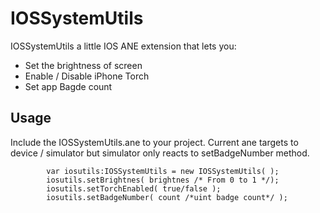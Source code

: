 IOSSystemUtils
=========

IOSSystemUtils a little IOS ANE extension that lets you:

- Set the brightness of screen
- Enable / Disable iPhone Torch
- Set app Bagde count

Usage
--------------
Include the IOSSystemUtils.ane to your project. Current ane targets to device / simulator but simulator only reacts to setBadgeNumber method.

            var iosutils:IOSSystemUtils = new IOSSystemUtils( );
    		iosutils.setBrightnes( brightnes /* From 0 to 1 */);
			iosutils.setTorchEnabled( true/false );
			iosutils.setBadgeNumber( count /*uint badge count*/ );